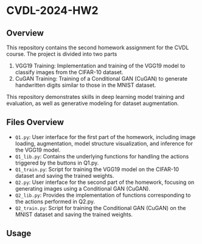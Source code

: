 # CVDL-2024-HW2
## Overview
This repository contains the second homework assignment for the CVDL course. The project is divided into two parts
1. VGG19 Training: Implementation and training of the VGG19 model to classify images from the CIFAR-10 dataset.
2. CuGAN Training: Training of a Conditional GAN (CuGAN) to generate handwritten digits similar to those in the MNIST dataset.

This repository demonstrates skills in deep learning model training and evaluation, as well as generative modeling for dataset augmentation.

## Files Overview
- `Q1.py`:
User interface for the first part of the homework, including image loading, augmentation, model structure visualization, and inference for the VGG19 model.
- `Q1_lib.py`:
Contains the underlying functions for handling the actions triggered by the buttons in Q1.py.
- `Q1_train.py`:
Script for training the VGG19 model on the CIFAR-10 dataset and saving the trained weights.
- `Q2.py`:
User interface for the second part of the homework, focusing on generating images using a Conditional GAN (CuGAN).
- `Q2_lib.py`:
Provides the implementation of functions corresponding to the actions performed in Q2.py.
- `Q2_train.py`:
Script for training the Conditional GAN (CuGAN) on the MNIST dataset and saving the trained weights.

## Usage
